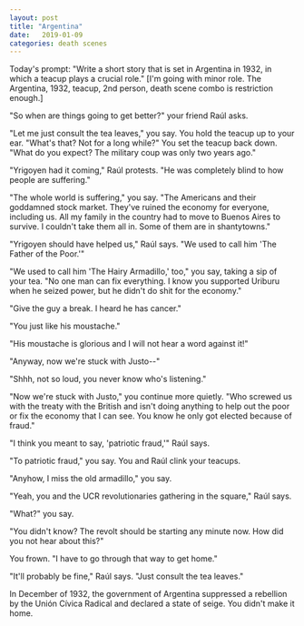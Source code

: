 ```yaml
---
layout: post
title: "Argentina"
date:   2019-01-09
categories: death scenes
---
```

Today's prompt: "Write a short story that is set in Argentina in 1932, in which a teacup plays a crucial role." [I'm going with minor role. The Argentina, 1932, teacup, 2nd person, death scene combo is restriction enough.]

"So when are things going to get better?" your friend Raúl asks.

"Let me just consult the tea leaves," you say. You hold the teacup up to your ear. "What's that? Not for a long while?" You set the teacup back down. "What do you expect? The military coup was only two years ago."

"Yrigoyen had it coming," Raúl protests. "He was completely blind to how people are suffering."

"The whole world is suffering," you say. "The Americans and their goddamned stock market. They've ruined the economy for everyone, including us. All my family in the country had to move to Buenos Aires to survive. I couldn't take them all in. Some of them are in shantytowns."

"Yrigoyen should have helped us," Raúl says. "We used to call him 'The Father of the Poor.'"

"We used to call him 'The Hairy Armadillo,' too," you say, taking a sip of your tea. "No one man can fix everything. I know you supported Uriburu when he seized power, but he didn't do shit for the economy."

"Give the guy a break. I heard he has cancer."

"You just like his moustache."

"His moustache is glorious and I will not hear a word against it!"

"Anyway, now we're stuck with Justo--"

"Shhh, not so loud, you never know who's listening."

"Now we're stuck with Justo," you continue more quietly. "Who screwed us with the treaty with the British and isn't doing anything to help out the poor or fix the economy that I can see. You know he only got elected because of fraud."

"I think you meant to say, 'patriotic fraud,'" Raúl says.

"To patriotic fraud," you say. You and Raúl clink your teacups.

"Anyhow, I miss the old armadillo," you say.

"Yeah, you and the UCR revolutionaries gathering in the square," Raúl says.

"What?" you say.

"You didn't know? The revolt should be starting any minute now. How did you not hear about this?"

You frown. "I have to go through that way to get home."

"It'll probably be fine," Raúl says. "Just consult the tea leaves."

In December of 1932, the government of Argentina suppressed a rebellion by the Unión Cívica Radical and declared a state of seige. You didn't make it home.
